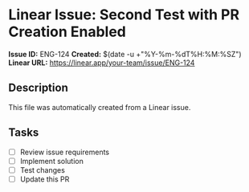 # Linear Issue: Second Test with PR Creation Enabled

**Issue ID:** ENG-124
**Created:** $(date -u +"%Y-%m-%dT%H:%M:%SZ")
**Linear URL:** https://linear.app/your-team/issue/ENG-124

## Description
This file was automatically created from a Linear issue.

## Tasks
- [ ] Review issue requirements
- [ ] Implement solution
- [ ] Test changes
- [ ] Update this PR
